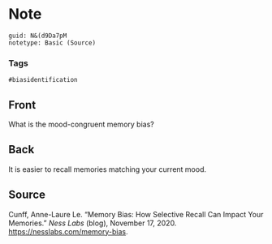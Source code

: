 # Note
```
guid: N&(d9Da7pM
notetype: Basic (Source)
```

### Tags
```
#biasidentification
```

## Front
What is the mood-congruent memory bias?

## Back
It is easier to recall memories matching your current mood.

## Source
<div>
<div>Cunff, Anne-Laure Le. “Memory Bias: How Selective Recall Can Impact Your Memories.” <i>Ness Labs</i> (blog), November 17, 2020. <a href="https://nesslabs.com/memory-bias">https://nesslabs.com/memory-bias</a>.</div>
</div>
